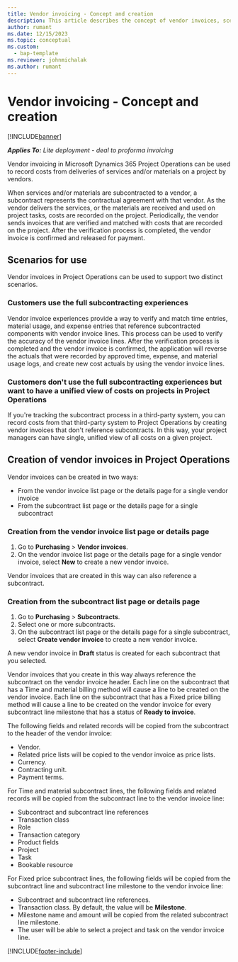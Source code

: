 ```yaml
---
title: Vendor invoicing - Concept and creation
description: This article describes the concept of vendor invoices, scenarios for use, and how to create vendor invoices in Microsoft Dynamics 365 Project Operations.
author: rumant
ms.date: 12/15/2023
ms.topic: conceptual
ms.custom: 
  - bap-template
ms.reviewer: johnmichalak
ms.author: rumant
---
```


# Vendor invoicing - Concept and creation

[!INCLUDE[banner](../../includes/banner.md)]

_**Applies To:** Lite deployment - deal to proforma invoicing_

Vendor invoicing in Microsoft Dynamics 365 Project Operations can be used to record costs from deliveries of services and/or materials on a project by vendors.

When services and/or materials are subcontracted to a vendor, a subcontract represents the contractual agreement with that vendor. As the vendor delivers the services, or the materials are received and used on project tasks, costs are recorded on the project. Periodically, the vendor sends invoices that are verified and matched with costs that are recorded on the project. After the verification process is completed, the vendor invoice is confirmed and released for payment.

## Scenarios for use

Vendor invoices in Project Operations can be used to support two distinct scenarios.

### Customers use the full subcontracting experiences

Vendor invoice experiences provide a way to verify and match time entries, material usage, and expense entries that reference subcontracted components with vendor invoice lines. This process can be used to verify the accuracy of the vendor invoice lines. After the verification process is completed and the vendor invoice is confirmed, the application will reverse the actuals that were recorded by approved time, expense, and material usage logs, and create new cost actuals by using the vendor invoice lines.

### Customers don't use the full subcontracting experiences but want to have a unified view of costs on projects in Project Operations

If you're tracking the subcontract process in a third-party system, you can record costs from that third-party system to Project Operations by creating vendor invoices that don't reference subcontracts. In this way, your project managers can have single, unified view of all costs on a given project.

## Creation of vendor invoices in Project Operations

Vendor invoices can be created in two ways:

- From the vendor invoice list page or the details page for a single vendor invoice
- From the subcontract list page or the details page for a single subcontract

### Creation from the vendor invoice list page or details page

1. Go to **Purchasing** \> **Vendor invoices**.
2. On the vendor invoice list page or the details page for a single vendor invoice, select **New** to create a new vendor invoice.

Vendor invoices that are created in this way can also reference a subcontract.

### Creation from the subcontract list page or details page

1. Go to **Purchasing** \> **Subcontracts**.
2. Select one or more subcontracts.
3. On the subcontract list page or the details page for a single subcontract, select **Create vendor invoice** to create a new vendor invoice.

A new vendor invoice in **Draft** status is created for each subcontract that you selected.

Vendor invoices that you create in this way always reference the subcontract on the vendor invoice header. Each line on the subcontract that has a Time and material billing method will cause a line to be created on the vendor invoice. Each line on the subcontract that has a Fixed price billing method will cause a line to be created on the vendor invoice for every subcontract line milestone that has a status of **Ready to invoice**.

The following fields and related records will be copied from the subcontract to the header of the vendor invoice:

- Vendor.
- Related price lists will be copied to the vendor invoice as price lists.
- Currency.
- Contracting unit.
- Payment terms.

For Time and material subcontract lines, the following fields and related records will be copied from the subcontract line to the vendor invoice line:

- Subcontract and subcontract line references
- Transaction class
- Role
- Transaction category
- Product fields
- Project
- Task
- Bookable resource

For Fixed price subcontract lines, the following fields will be copied from the subcontract line and subcontract line milestone to the vendor invoice line:

- Subcontract and subcontract line references.
- Transaction class. By default, the value will be **Milestone**.
- Milestone name and amount will be copied from the related subcontract line milestone.
- The user will be able to select a project and task on the vendor invoice line.

[!INCLUDE[footer-include](../../includes/footer-banner.md)]
